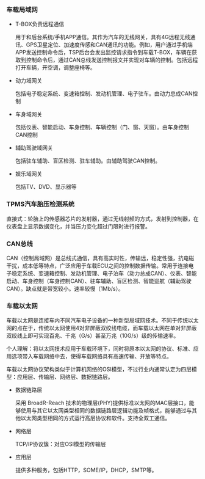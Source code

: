### 车载局域网

* T-BOX负责远程通信

  用于和后台系统/手机APP通信。其作为汽车的无线网关，具有4G远程无线通讯、GPS卫星定位、加速度传感和CAN通讯的功能。例如，用户通过手机端APP发送控制命令后，TSP后台会发出监控请求指令到车载T-BOX，车辆在获取到控制命令后，通过CAN总线发送控制报文并实现对车辆的控制。包括远程打开车辆，开空调，调整座椅等。

* 动力域网关

  包括电子稳定系统、变速箱控制、发动机管理、电子驻车。由动力总成CAN控制

* 车身域网关

  包括仪表、智能启动、车身控制、车辆控制（门、窗、天窗）。由车身控制CAN控制

* 辅助驾驶域网关

  包括驻车辅助、盲区检测、驻车辅助。由辅助驾驶CAN控制。

* 娱乐域网关

  包括TV、DVD、显示器等

### TPMS汽车胎压检测系统

直接式：轮胎上的传感器芯片的发射器，通过无线射频的方式，发射到控制器，在仪表盘上显示数据变化，并当压力变化超过门限时进行报警。

### CAN总线

CAN（控制局域网）是总线式通信，具有高实时性，传输远，稳定性强，抗电磁干扰，成本低等特点，广泛应用于车载ECU之间的控制数据传输。常用于连接电子稳定系统、变速箱控制、发动机管理、电子泊车（动力总成CAN）、仪表、智能启动、车身控制（车身控制CAN）、驻车辅助、盲区检测、智能巡航（辅助驾驶CAN）。缺点就是带宽较小。速率较慢（1Mb/s）。

### 车载以太网

车载以太网是连接车内不同汽车电子设备的一种新型局域网技术。不同于传统以太网的点在于，传统以太网使用4对非屏蔽双绞线电缆，而车载以太网在单对非屏蔽双绞线上即可实现百兆、千兆（G/s）甚至万兆（10G/s）级的传输速率。

个人理解：将以太网技术应用于车载环境下，同时将原本以太网的协议、标准、应用选项带入车载网络中去，使得车载网络具有高速传输、开放等特点。

车载以太网协议架构类似于计算机网络的OSI模型，不过行业内通常认定为四层模型：应用层、传输层、网络层、数据链路层。

* 数据链路层

  采用 BroadR-Reach 技术的物理层(PHY)提供标准以太网的MAC层接口，能够使用与其它以太网类型相同的数据链路层逻辑功能及帧格式，能够通过与其他以太网类型相同的方式运行高层协议和软件。支持全双工通信。

* 网络层

  TCP/IP协议簇：对应OSI模型的传输层

* 应用层

  提供多种服务，包括HTTP，SOME/IP，DHCP，SMTP等。
